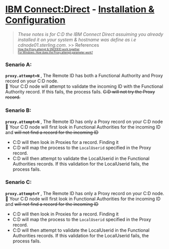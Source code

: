 # [IBM Connect:Direct](https://www.ibm.com/docs/en/connect-direct/6.1.0?topic=connectdirect-v610-pdfs) - [Installation & Configuration](./CD.md)

   > _These notes is for C:D the IBM Connect Direct assuiming you already installed it on your system & hostname was define as i.e cdnode01.sterling.com_.
    >> References <br>
    <span style="font-size: 10px;">
    <sub> 
    [How the Proxy.attempt & SNODEID work together](https://www.ibm.com/support/pages/connectdirect-unix-how-proxyattempt-and-snodeid-parameters-work-together) </sub > <br>
    <sub> [For Windows: How does the Proxy.attempt parameter work?](https://www.ibm.com/support/pages/connectdirect-windows-how-does-proxyattempt-parameter-work-0)</sub>
    </span>
### Senario A: 
**`proxy.attempt=N`**
, The Remote ID has both a Functional Authority and Proxy record on your C:D node. <br/>
🔗 Your C:D node will attempt to validate the incoming ID with the Functional Authority record. If this fails, the process fails. ~~C:D will not try the Proxy record.~~ 

### Senario B: 
**`proxy.attempt=N`**
, The Remote ID has only a Proxy record on your C:D node <br/>
🔗 Your C:D node will first look in Functional Authorities for the incoming ID and ~~will not find a record for the incoming ID~~
- C:D will then look in Proxies for a record. Finding it
- C:D will map the process to the `LocalUserid` specified in the Proxy record.
- C:D will then attempt to validate the LocalUserid in the Functional Authorities records. If this validation for the LocalUserid fails, the process fails.

### Senario C: 
**`proxy.attempt=Y`**
, The Remote ID has only a Proxy record on your C:D node. <br/>
🔗 Your C:D node will first look in Functional Authorities for the incoming ID and ~~will not find a record for the incoming ID~~
- C:D will then look in Proxies for a record. Finding it
- C:D will map the process to the `LocalUserid` specified in the Proxy record.
- C:D will then attempt to validate the LocalUserid in the Functional Authorities records. If this validation for the LocalUserid fails, the process fails.